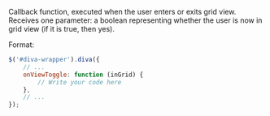 Callback function, executed when the user enters or exits grid view. Receives
one parameter: a boolean representing whether the user is now in grid view (if
it is true, then yes).

Format:

```javascript
$('#diva-wrapper').diva({
    // ...
    onViewToggle: function (inGrid) {
        // Write your code here
    },
    // ...
});
```
